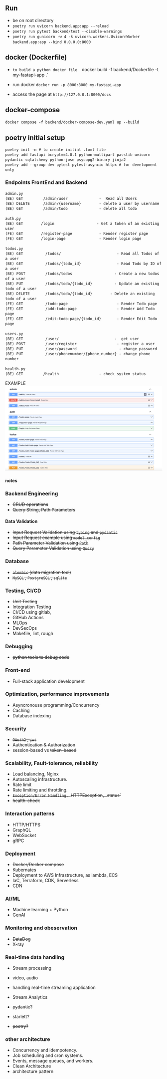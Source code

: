 

## Run

- be on root directory
- `poetry run uvicorn backend.app:app --reload`
- `poetry run pytest backend/test --disable-warnings`
- `poetry run gunicorn -w 4 -k uvicorn.workers.UvicornWorker backend.app:app --bind 0.0.0.0:8000`


## docker (Dockerfile)
- `to build a python docker file 
`docker build -f backend/Dockerfile -t my-fastapi-app .`

- run docker
`docker run -p 8000:8000 my-fastapi-app`

- access the page at
`http://127.0.0.1:8000/docs`


## docker-compose
`docker compose -f backend/docker-compose-dev.yaml up --build`


## poetry initial setup

```
poetry init -n # to create initial .toml file
poetry add fastapi bcrypt==4.0.1 python-multipart passlib uvicorn pydantic sqlalchemy python-jose psycopg2-binary jinja2
poetry add --group dev pytest pytest-asyncio httpx # for development only
```


### Endpoints FrontEnd and Backend

```
admin.py
(BE) GET         /admin/user              -  Read all Users
(BE) DELETE      /admin/{username}        - delete a user by username
(BE) GET         /admin/todo              - delete all todo

auth.py
(BE) GET        /login                   - Get a token of an existing user
(FE) GET        /register-page            - Render register page
(FE) GET        /login-page               - Render login page

todos.py
(BE) GET          /todos/                         - Read all Todos of a user
(BE) GET          /todos/{todo_id}                - Read Todo by ID of a user
(BE) POST         /todos/todos                   - Create a new todos of a user
(BE) PUT          /todos/todo/{todo_id}          - Update an existing todo of a user
(BE) DELETE       /todos/todo/{todo_id}        - Delete an existing todo of a user
(FE) GET          /todo-page                      - Render Todo page
(FE) GET          /add-todo-page                  - Render Add Todo page
(FE) GET          /edit-todo-page/{todo_id}       - Render Edit Todo page

users.py
(BE) GET          /user/                         -  get user
(BE) POST         /user/register                  - register a user
(BE) PUT          /user/password                   - change password
(BE) PUT          /user/phonenumber/{phone_number} - change phone number

health.py
(BE) GET         /health                  - check system status
```


EXAMPLE
    ![IMAGE](./backend/img/docs.png)



#### notes

### Backend Engineering
- ~~CRUD operations~~
- ~~Query String, Path Parameters~~

#### Data Validation
- ~~Input Request Validation using `typing` and `pydantic`~~
- ~~Input Request example using `model_config`~~
- ~~Path Parameter Validation using `Path`~~
- ~~Query Parameter Validation using `Query`~~

### Database 

- ~~`alembic` (data migration tool)~~
- ~~`MySQL` , `PostgreSQL` , `sqlite`~~


### Testing, CI/CD

- ~~Unit Testing~~
- Integration Testing
- CI/CD using gitlab, 
- GitHub Actions
- MLOps
- DevSecOps
- Makefile, lint, rough

### Debugging
- ~~python tools to debug code~~


### Front-end 
- Full-stack application development

### Optimization, performance improvements

- Asyncronouse programming/Concurrency
- Caching
- Database indexing

### Security 
 - ~~`OAuth2` , `jwt`~~
 - ~~Authentication & Authorization~~
 -  session-based vs ~~token-based~~

### Scalability, Fault-tolerance, reliability
 - Load balancing, Nginx
 - Autoscaling infrastructure.
 - Rate limit
 - Rate limiting and throttling.
 - ~~`Exception/Error Handling, `HTTPException`, `status`~~
 - ~~health-check~~

### Interaction patterns

- HTTP/HTTPS
- GraphQL
- WebSocket
- gRPC


### Deployment

- ~~Docker/Docker compose~~
- Kubernates
- Deployment to AWS Infrastructure, as lambda, ECS
- IaC, Terraform, CDK, Serverless
- CDN 


### AI/ML

- Machine learning + Python
- GenAI

### Monitoring and obeservation

- ~~DataDog~~
- X-ray

### Real-time data handling
- Stream processing
- video, audio
-  handling real-time streaming application
- Stream Analytics


-  ~~pydantic?~~
- starlett?
-  ~~poetry?~~

### other architecture
- Concurrency and idempotency.
- Job scheduling and cron systems.
- Events, message queues, and workers.
- Clean Architecture
- architecture pattern

